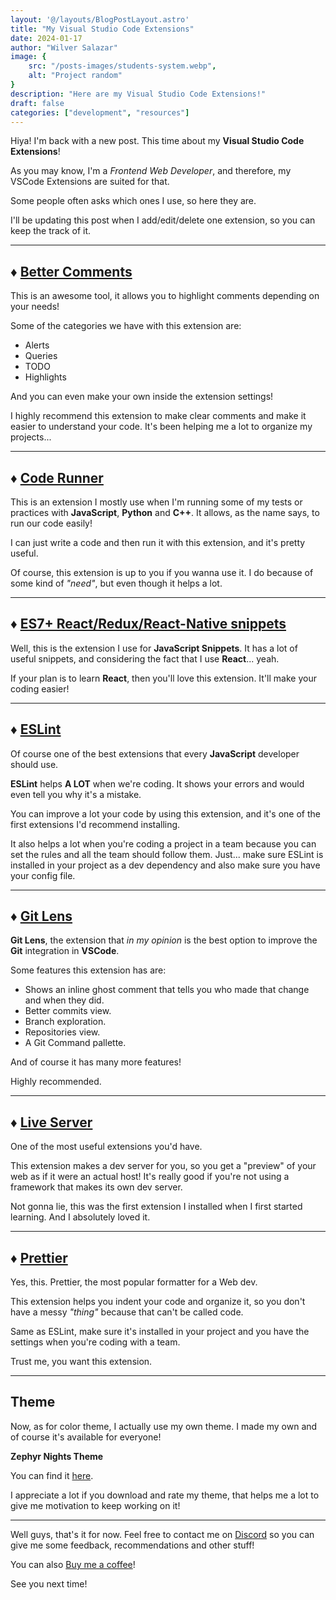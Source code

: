 ```yaml
---
layout: '@/layouts/BlogPostLayout.astro'
title: "My Visual Studio Code Extensions"
date: 2024-01-17
author: "Wilver Salazar"
image: {
	src: "/posts-images/students-system.webp",
	alt: "Project random"
}
description: "Here are my Visual Studio Code Extensions!"
draft: false
categories: ["development", "resources"]
---
```


Hiya! I'm back with a new post. This time about my **Visual Studio Code Extensions**!

As you may know, I'm a _Frontend Web Developer_, and therefore, my VSCode Extensions are suited for that.

Some people often asks which ones I use, so here they are.

I'll be updating this post when I add/edit/delete one extension, so you can keep the track of it.

---

## ♦ [Better Comments](https://marketplace.visualstudio.com/items?itemName=aaron-bond.better-comments)

This is an awesome tool, it allows you to highlight comments depending on your needs!

Some of the categories we have with this extension are:

- Alerts
- Queries
- TODO
- Highlights

And you can even make your own inside the extension settings!

I highly recommend this extension to make clear comments and make it easier to understand your code. It's been helping me a lot to organize my projects...

---

## ♦ [Code Runner](https://marketplace.visualstudio.com/items?itemName=formulahendry.code-runner)

This is an extension I mostly use when I'm running some of my tests or practices with **JavaScript**, **Python** and **C++**. It allows, as the name says, to run our code easily!

I can just write a code and then run it with this extension, and it's pretty useful.

Of course, this extension is up to you if you wanna use it. I do because of some kind of _"need"_, but even though it helps a lot.

---

## ♦ [ES7+ React/Redux/React-Native snippets](https://marketplace.visualstudio.com/items?itemName=dsznajder.es7-react-js-snippets)

Well, this is the extension I use for **JavaScript Snippets**. It has a lot of useful snippets, and considering the fact that I use **React**... yeah.

If your plan is to learn **React**, then you'll love this extension. It'll make your coding easier!

---

## ♦ [ESLint](https://marketplace.visualstudio.com/items?itemName=dbaeumer.vscode-eslint)

Of course one of the best extensions that every **JavaScript** developer should use.

**ESLint** helps **A LOT** when we're coding. It shows your errors and would even tell you why it's a mistake.

You can improve a lot your code by using this extension, and it's one of the first extensions I'd recommend installing.

It also helps a lot when you're coding a project in a team because you can set the rules and all the team should follow them. Just... make sure ESLint is installed in your project as a dev dependency and also make sure you have your config file.

---

## ♦ [Git Lens](https://marketplace.visualstudio.com/items?itemName=eamodio.gitlens)

**Git Lens**, the extension that _in my opinion_ is the best option to improve the **Git** integration in **VSCode**.

Some features this extension has are:

- Shows an inline ghost comment that tells you who made that change and when they did.
- Better commits view.
- Branch exploration.
- Repositories view.
- A Git Command pallette.

And of course it has many more features!

Highly recommended.

---

## ♦ [Live Server](https://marketplace.visualstudio.com/items?itemName=ritwickdey.LiveServer)

One of the most useful extensions you'd have.

This extension makes a dev server for you, so you get a "preview" of your web as if it were an actual host! It's really good if you're not using a framework that makes its own dev server.

Not gonna lie, this was the first extension I installed when I first started learning. And I absolutely loved it.

---

## ♦ [Prettier](https://marketplace.visualstudio.com/items?itemName=esbenp.prettier-vscode)

Yes, this. Prettier, the most popular formatter for a Web dev.

This extension helps you indent your code and organize it, so you don't have a messy _"thing"_ because that can't be called code.

Same as ESLint, make sure it's installed in your project and you have the settings when you're coding with a team.

Trust me, you want this extension.

---

## **Theme**

Now, as for color theme, I actually use my own theme. I made my own and of course it's available for everyone!

**Zephyr Nights Theme**

You can find it [here](https://marketplace.visualstudio.com/items?itemName=ZephyroCode.zephyr-nights-theme).

I appreciate a lot if you download and rate my theme, that helps me a lot to give me motivation to keep working on it!

---

Well guys, that's it for now. Feel free to contact me on [Discord](https://discordapp.com/users/271083466890674176/ "Zephyro's Discord") so you can give me some feedback, recommendations and other stuff!

You can also [Buy me a coffee](https://buymeacoffee.com/zephyrocode 'Buy me a coffee!')!

See you next time!
